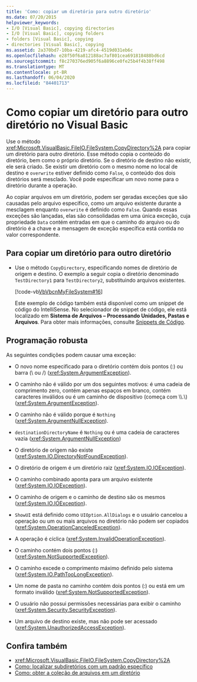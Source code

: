 ```yaml
---
title: 'Como: copiar um diretório para outro diretório'
ms.date: 07/20/2015
helpviewer_keywords:
- I/O [Visual Basic], copying directories
- I/O [Visual Basic], copying folders
- folders [Visual Basic], copying
- directories [Visual Basic], copying
ms.assetid: 2a370bd7-10ba-4219-afc4-4519d031eb6c
ms.openlocfilehash: e28f50f6a812188ac7af801cea691818488bd6cd
ms.sourcegitcommit: f8c270376ed905f6a8896ce0fe25b4f4b38ff498
ms.translationtype: MT
ms.contentlocale: pt-BR
ms.lasthandoff: 06/04/2020
ms.locfileid: "84401713"
---
```

# <a name="how-to-copy-a-directory-to-another-directory-in-visual-basic"></a>Como copiar um diretório para outro diretório no Visual Basic

Use o método <xref:Microsoft.VisualBasic.FileIO.FileSystem.CopyDirectory%2A> para copiar um diretório para outro diretório. Esse método copia o conteúdo do diretório, bem como o próprio diretório. Se o diretório de destino não existir, ele será criado. Se existir um diretório com o mesmo nome no local de destino e `overwrite` estiver definido como `False`, o conteúdo dos dois diretórios será mesclado. Você pode especificar um novo nome para o diretório durante a operação.

Ao copiar arquivos em um diretório, podem ser geradas exceções que são causadas pelo arquivo específico, como um arquivo existente durante a mesclagem enquanto `overwrite` é definido como `False`. Quando essas exceções são lançadas, elas são consolidadas em uma única exceção, cuja propriedade `Data` contém entradas em que o caminho do arquivo ou do diretório é a chave e a mensagem de exceção específica está contida no valor correspondente.

## <a name="to-copy-a-directory-to-another-directory"></a>Para copiar um diretório para outro diretório

- Use o método `CopyDirectory`, especificando nomes de diretório de origem e destino. O exemplo a seguir copia o diretório denominado `TestDirectory1` para `TestDirectory2`, substituindo arquivos existentes.

    [!code-vb[VbVbcnMyFileSystem#16](~/samples/snippets/visualbasic/VS_Snippets_VBCSharp/VbVbcnMyFileSystem/VB/Class1.vb#16)]

    Este exemplo de código também está disponível como um snippet de código do IntelliSense. No selecionador de snippet de código, ele está localizado em **Sistema de Arquivos – Processando Unidades, Pastas e Arquivos**. Para obter mais informações, consulte [Snippets de Código](/visualstudio/ide/code-snippets).

## <a name="robust-programming"></a>Programação robusta

As seguintes condições podem causar uma exceção:

- O novo nome especificado para o diretório contém dois pontos (:) ou barra (\ ou /) (<xref:System.ArgumentException>).

- O caminho não é válido por um dos seguintes motivos: é uma cadeia de comprimento zero, contém apenas espaços em branco, contém caracteres inválidos ou é um caminho de dispositivo (começa com \\\\.\\) (<xref:System.ArgumentException>).

- O caminho não é válido porque é `Nothing` (<xref:System.ArgumentNullException>).

- `destinationDirectoryName` é `Nothing` ou é uma cadeia de caracteres vazia (<xref:System.ArgumentNullException>)

- O diretório de origem não existe (<xref:System.IO.DirectoryNotFoundException>).

- O diretório de origem é um diretório raiz (<xref:System.IO.IOException>).

- O caminho combinado aponta para um arquivo existente (<xref:System.IO.IOException>).

- O caminho de origem e o caminho de destino são os mesmos (<xref:System.IO.IOException>).

- `ShowUI` está definido como `UIOption.AllDialogs` e o usuário cancelou a operação ou um ou mais arquivos no diretório não podem ser copiados (<xref:System.OperationCanceledException>).

- A operação é cíclica (<xref:System.InvalidOperationException>).

- O caminho contém dois pontos (:) (<xref:System.NotSupportedException>).

- O caminho excede o comprimento máximo definido pelo sistema (<xref:System.IO.PathTooLongException>).

- Um nome de pasta no caminho contém dois pontos (:) ou está em um formato inválido (<xref:System.NotSupportedException>).

- O usuário não possui permissões necessárias para exibir o caminho (<xref:System.Security.SecurityException>).

- Um arquivo de destino existe, mas não pode ser acessado (<xref:System.UnauthorizedAccessException>).

## <a name="see-also"></a>Confira também

- <xref:Microsoft.VisualBasic.FileIO.FileSystem.CopyDirectory%2A>
- [Como: localizar subdiretórios com um padrão específico](how-to-find-subdirectories-with-a-specific-pattern.md)
- [Como: obter a coleção de arquivos em um diretório](how-to-get-the-collection-of-files-in-a-directory.md)
